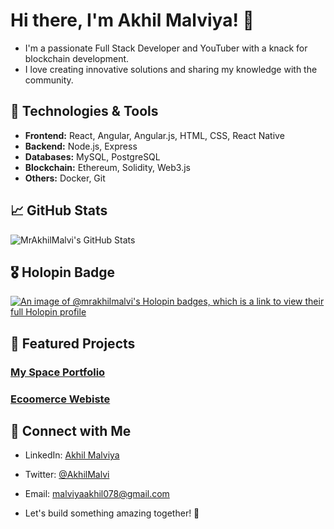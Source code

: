 # Hi there, I'm Akhil Malviya! 👋

- I'm a passionate Full Stack Developer and YouTuber with a knack for blockchain development.
- I love creating innovative solutions and sharing my knowledge with the community.

## 🔧 Technologies & Tools

- **Frontend:** React, Angular, Angular.js, HTML, CSS, React Native
- **Backend:** Node.js, Express
- **Databases:** MySQL, PostgreSQL
- **Blockchain:** Ethereum, Solidity, Web3.js
- **Others:** Docker, Git

## 📈 GitHub Stats

![MrAkhilMalvi's GitHub Stats](https://github-readme-stats.vercel.app/api?username=MrAkhilMalvi&show_icons=true&theme=radical)



## 🎖️ Holopin Badge

[![An image of @mrakhilmalvi's Holopin badges, which is a link to view their full Holopin profile](https://holopin.me/mrakhilmalvi)](https://holopin.io/@mrakhilmalvi)



## 🌟 Featured Projects

### [My Space Portfolio](https://github.com/MrAkhilMalvi/My-Space-Portfolio)

### [Ecoomerce Webiste](https://github.com/MrAkhilMalvi/Shop-now)

## 💬 Connect with Me

- LinkedIn: [Akhil Malviya](https://www.linkedin.com/in/mr-akhil-malvi)
- Twitter: [@AkhilMalvi](https://x.com/Akhil_Malviya25)
- Email: malviyaakhil078@gmail.com

- Let's build something amazing together! 🚀


<!---
MrAkhilMalvi/MrAkhilMalvi is a ✨ special ✨ repository because its `README.md` (this file) appears on your GitHub profile.
You can click the Preview link to take a look at your changes.
--->

